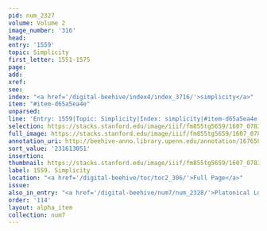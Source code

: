 ```yaml
---
pid: num_2327
volume: Volume 2
image_number: '316'
head:
entry: '1559'
topic: Simplicity
first_letter: 1551-1575
page:
add:
xref:
see:
index: "<a href='/digital-beehive/index4/index_3716/'>simplicity</a>"
item: "#item-d65a5ea4e"
unparsed:
line: 'Entry: 1559|Topic: Simplicity|Index: simplicity|#item-d65a5ea4e'
selection: https://stacks.stanford.edu/image/iiif/fm855tg5659/1607_0783/942,3051,2768,440/full/0/default.jpg
full_image: https://stacks.stanford.edu/image/iiif/fm855tg5659/1607_0783/full/full/0/default.jpg
annotation_uri: http://beehive-anno.library.upenn.edu/annotation/1676582444245
sort_value: '231613051'
insertion:
thumbnail: https://stacks.stanford.edu/image/iiif/fm855tg5659/1607_0783/942,3051,600,180/250,/0/default.jpg
label: 1559. Simplicity
location: "<a href='/digital-beehive/toc/toc2_306/'>Full Page</a>"
issue:
also_in_entry: "<a href='/digital-beehive/num7/num_2328/'>Platonical Love</a>"
order: '114'
layout: alpha_item
collection: num7
---
```

